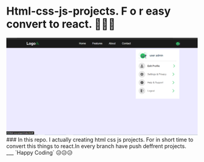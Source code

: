 # Html-css-js-<b>projects</b>. F o r easy convert to react. 🎉🎉🎉



<img src='https://raw.githubusercontent.com/raihan-jishan/Github-cover-photo/main/images/Screenshot%20(116).png' alt='github cover' /> 
### In this repo. I actually creating html css js projects. For in short time to convert this things to react.In every branch have push deffrent projects.  
<br /> 
___
 `Happy Coding` 😥😥😥 
